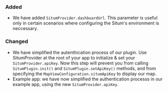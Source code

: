 ### Added

- We have added `SitumProvider.dashboardUrl`. This parameter is useful only in certain scenarios where configuring the Situm's environment is neccessary.

### Changed

- We have simplified the autenthication process of our plugin. Use SitumProvider at the root of your app to initialize & set your `SitumProvider.apiKey`. Now this step will prevent you from calling `SitumPlugin.init()` and `SitumPlugin.setApiKey()` methods, and from specifying the `MapViewConfiguration.situmApiKey` to display our map.
- Example app: we have now simplified the authentication processs in our example app, using the new `SitumProvider.apiKey`.
